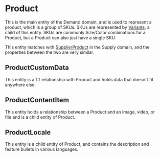 # Product

This is the main entity of the Demand domain, and is used to represent a product, which is a group of SKUs. SKUs are represented by [Variants](Variant), a child of this entity. SKUs are commonly Size/Color combinations for a Product, but a Product can also just have a single SKU.

This entity matches with [SupplierProduct](../../suppliers/entities/SupplierProduct) in the Supply domain, and the properties between the two are very similar.

## ProductCustomData

This entity is a 1:1 relationship with Product and holds data that doesn't fit anywhere else.

## ProductContentItem

This entity holds a relationship between a Product and an image, video, or file and is a child entity of Product.

## ProductLocale

This entity is a child entity of Product, and contains the description and feature bullets in various languages.
